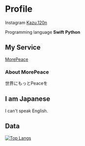 # Profile

Instagram [Kazu.120n](https://www.instagram.com/kazu.120n/)

Programming language **Swift** **Python**

## My Service

[MorePeace](https://morepeace.webnode.jp)

###  About MorePeace

世界にもっとPeaceを

## I am Japanese

I can't speak English.

## Data

[![Top Langs](https://github-readme-stats.vercel.app/api/top-langs/?username=Kondo-Kazushi)](https://github.com/anuraghazra/github-readme-stats)